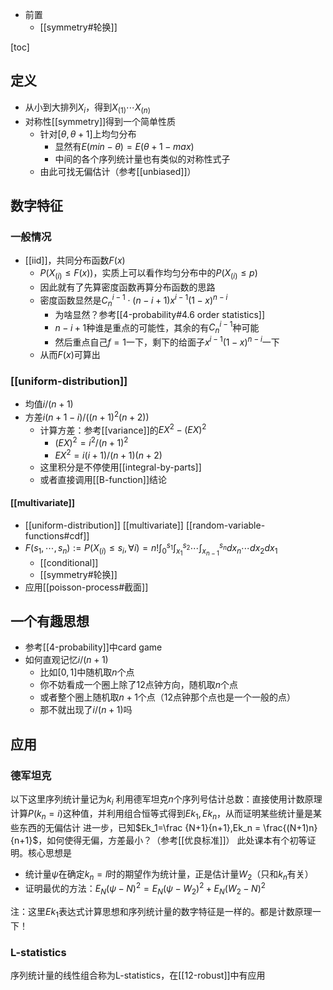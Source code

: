 - 前置
  - [[symmetry#轮换]]

[toc]
## 定义
- 从小到大排列$X_i$，得到$X_{(1)}\cdots X_{(n)}$
- 对称性[[symmetry]]得到一个简单性质
  - 针对$[\theta,\theta+1]$上均匀分布
    - 显然有$E (min-\theta)=E(\theta+1-max)$
    - 中间的各个序列统计量也有类似的对称性式子
  - 由此可找无偏估计（参考[[unbiased]]）
## 数字特征
### 一般情况
- [[iid]]，共同分布函数$F(x)$
    - $P(X_{(i)}\le F(x))$，实质上可以看作均匀分布中的$P(X_{(i)}\le p)$
    - 因此就有了先算密度函数再算分布函数的思路
    - 密度函数显然是$C_n^{i-1}\cdot (n-i+1)x^{i-1}(1-x)^{n-i}$
      - 为啥显然？参考[[4-probability#4.6 order statistics]]
      - $n-i+1$种谁是重点的可能性，其余的有$C_n^{i-1}$种可能
      - 然后重点自己$f=1$一下，剩下的给面子$x^{i-1}(1-x)^{n-i}$一下
    - 从而$F(x)$可算出
### [[uniform-distribution]]
  - 均值$i/(n+1)$
  - 方差$i(n+1-i)/((n+1)^2(n+2))$
    - 计算方差：参考[[variance]]的$EX^2 - (EX)^2$
      - $(EX)^2 = i^2/(n+1)^2$
      - $EX^2 = i(i+1)/(n+1)(n+2)$
    - 这里积分是不停使用[[integral-by-parts]]
    - 或者直接调用[[B-function]]结论
#### [[multivariate]]
- [[uniform-distribution]] [[multivariate]] [[random-variable-functions#cdf]]
- $F(s_1,\cdots,s_n):=P(X_{(i)}\le s_i,\forall i)=n!\int_0^{s_1}\int_{x_1}^{s_2}\cdots\int_{x_{n-1}}^{s_n}dx_n\cdots dx_2 dx_1$
  - [[conditional]]
  - [[symmetry#轮换]]
- 应用[[poisson-process#截面]]
## 一个有趣思想
- 参考[[4-probability]]中card game
- 如何直观记忆$i/(n+1)$
  - 比如$[0,1]$中随机取$n$个点
  - 你不妨看成一个圈上除了12点钟方向，随机取$n$个点
  - 或者整个圈上随机取$n+1$个点（12点钟那个点也是一个一般的点）
  - 那不就出现了$i/(n+1)$吗
## 应用
### 德军坦克
以下这里序列统计量记为$k_i$
利用德军坦克$n$个序列号估计总数：直接使用计数原理计算$P(k_n=i)$这种值，并利用组合恒等式得到$Ek_1,Ek_n$，从而证明某些统计量是某些东西的无偏估计
进一步，已知$Ek_1=\frac {N+1}{n+1},Ek_n = \frac{(N+1)n}{n+1}$，如何使得无偏，方差最小？（参考[[优良标准]]）
此处课本有个初等证明。核心思想是
- 统计量$\psi$在确定$k_n=l$时的期望作为统计量，正是估计量$W_2$（只和$k_n$有关）
- 证明最优的方法：$E_N(\psi-N)^2=E_N(\psi-W_2)^2+E_N(W_2-N)^2$

注：这里$Ek_1$表达式计算思想和序列统计量的数字特征是一样的。都是计数原理一下！
### L-statistics
序列统计量的线性组合称为L-statistics，在[[12-robust]]中有应用